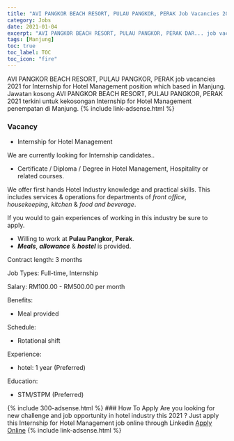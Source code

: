```yaml
---
title: "AVI PANGKOR BEACH RESORT, PULAU PANGKOR, PERAK Job Vacancies 2021 - Internship for Hotel Management" 
category: Jobs 
date: 2021-01-04 
excerpt: "AVI PANGKOR BEACH RESORT, PULAU PANGKOR, PERAK DAR... job vacancies 2021 for Internship for Hotel Management position which based in Manjung. Jawatan kosong AVI PANGKOR BEACH RESORT, PULAU PANGKOR, PERAK 2021 terkini untuk kekosongan Internship for Hotel Management penempatan di Manjung" 
tags: [Manjung] 
toc: true 
toc_label: TOC 
toc_icon: "fire" 
--- 
```


AVI PANGKOR BEACH RESORT, PULAU PANGKOR, PERAK job vacancies 2021 for Internship for Hotel Management position which based in Manjung. Jawatan kosong AVI PANGKOR BEACH RESORT, PULAU PANGKOR, PERAK 2021 terkini untuk kekosongan Internship for Hotel Management penempatan di Manjung. 
{% include link-adsense.html %} 
### Vacancy 
- Internship for Hotel Management 
<div><p>We are currently looking for Internship candidates..</p><ul><li>Certificate / Diploma / Degree in Hotel Management, Hospitality or related courses.</li></ul><p>We offer first hands Hotel Industry knowledge and practical skills. This includes services &amp; operations for departments of <i>front office</i>, <i>housekeeping</i>, <i>kitchen</i> &amp; <i>food and beverage</i>.</p><p>If you would to gain experiences of working in this industry be sure to apply.</p><ul><li>Willing to work at <b>Pulau Pangkor</b>, <b>Perak</b>.</li><li><b><i>Meals</i></b>, <b><i>allowance</i></b> &amp; <b><i>hostel</i></b> is provided.</li></ul><p>Contract length: 3 months</p><p>Job Types: Full-time, Internship</p><p>Salary: RM100.00 - RM500.00 per month</p><p>Benefits:</p><ul><li>Meal provided</li></ul><p>Schedule:</p><ul><li>Rotational shift</li></ul><p>Experience:</p><ul><li>hotel: 1 year (Preferred)</li></ul><p>Education:</p><ul><li>STM/STPM (Preferred)</li></ul></div> 
{% include 300-adsense.html %} 
### How To Apply 
Are you looking for new challenge and job opportunity in hotel industry this 2021 ?
Just apply this Internship for Hotel Management job online through Linkedin 
<a href="https://malaysia.indeed.com/viewjob?jk=278a52cb8bbb804a" class="btn btn--info" target="_blank" rel="nofollow noopenner">Apply Online</a> 
{% include link-adsense.html %} 